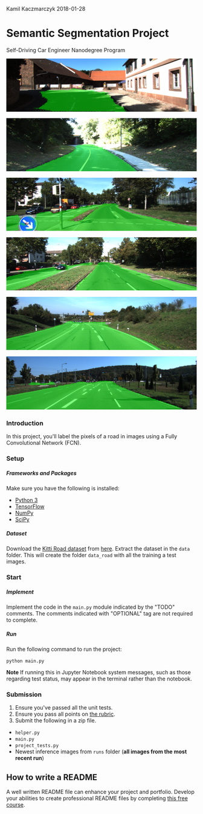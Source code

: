 Kamil Kaczmarczyk
2018-01-28

# Semantic Segmentation Project
Self-Driving Car Engineer Nanodegree Program

![alt tex](https://github.com/Kamil-K/CarND-Semantic-Segmentation/blob/master/runs/1517174204.4339643/um_000073.png "Semantic Segmentation 1")

![alt tex](https://github.com/Kamil-K/CarND-Semantic-Segmentation/blob/master/runs/1517174204.4339643/um_000090.png "Semantic Segmentation 2")

![alt tex](https://github.com/Kamil-K/CarND-Semantic-Segmentation/blob/master/runs/1517174204.4339643/umm_000007.png "Semantic Segmentation 3")

![alt tex](https://github.com/Kamil-K/CarND-Semantic-Segmentation/blob/master/runs/1517174204.4339643/umm_000010.png "Semantic Segmentation 4")

![alt tex](https://github.com/Kamil-K/CarND-Semantic-Segmentation/blob/master/runs/1517174204.4339643/umm_000028.png "Semantic Segmentation 5")

![alt tex](https://github.com/Kamil-K/CarND-Semantic-Segmentation/blob/master/runs/1517174204.4339643/umm_000079.png "Semantic Segmentation 6")

### Introduction
In this project, you'll label the pixels of a road in images using a Fully Convolutional Network (FCN).

### Setup
##### Frameworks and Packages
Make sure you have the following is installed:
 - [Python 3](https://www.python.org/)
 - [TensorFlow](https://www.tensorflow.org/)
 - [NumPy](http://www.numpy.org/)
 - [SciPy](https://www.scipy.org/)
##### Dataset
Download the [Kitti Road dataset](http://www.cvlibs.net/datasets/kitti/eval_road.php) from [here](http://www.cvlibs.net/download.php?file=data_road.zip).  Extract the dataset in the `data` folder.  This will create the folder `data_road` with all the training a test images.

### Start
##### Implement
Implement the code in the `main.py` module indicated by the "TODO" comments.
The comments indicated with "OPTIONAL" tag are not required to complete.
##### Run
Run the following command to run the project:
```
python main.py
```
**Note** If running this in Jupyter Notebook system messages, such as those regarding test status, may appear in the terminal rather than the notebook.

### Submission
1. Ensure you've passed all the unit tests.
2. Ensure you pass all points on [the rubric](https://review.udacity.com/#!/rubrics/989/view).
3. Submit the following in a zip file.
 - `helper.py`
 - `main.py`
 - `project_tests.py`
 - Newest inference images from `runs` folder  (**all images from the most recent run**)
 
 ## How to write a README
A well written README file can enhance your project and portfolio.  Develop your abilities to create professional README files by completing [this free course](https://www.udacity.com/course/writing-readmes--ud777).
